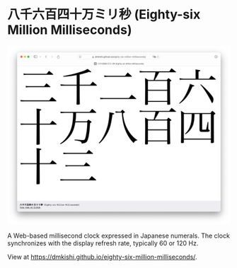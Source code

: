 八千六百四十万ミリ秒 (Eighty-six Million Milliseconds)
================================================================================
![Screenshot of webpage](docs/media/screenshot.png)

A Web-based millisecond clock expressed in Japanese numerals. The clock synchronizes with the display refresh rate, typically 60 or 120 Hz.

View at <https://dmkishi.github.io/eighty-six-million-milliseconds/>.
